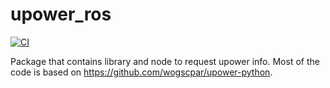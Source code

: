 # upower_ros

[![CI](https://github.com/tue-robotics/upower_ros/workflows/CI/badge.svg)](https://github.com/tue-robotics/upower_ros/actions)

Package that contains library and node to request upower info. Most of the code is based on https://github.com/wogscpar/upower-python.

